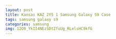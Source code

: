 ```yaml
---
layout: post
title: Kansas KAZ 2Y5 1 Samsung Galaxy S9 Case
tags: samsung galaxy s9
categories: samsung
img: 12O9_YkII4NEzSDtZfuUg_RLelsHC9kfG
---
```

